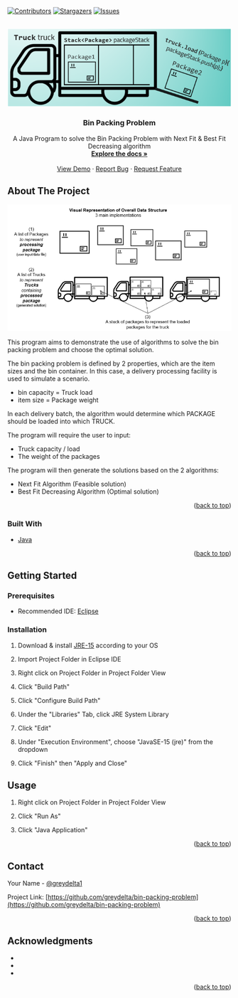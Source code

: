<div id="top"></div>

<!-- PROJECT SHIELDS -->
[![Contributors][contributors-shield]][contributors-url]
[![Stargazers][stars-shield]][stars-url]
[![Issues][issues-shield]][issues-url]



<!-- PROJECT LOGO -->
<br />
<div align="center">
  <a href="https://github.com/greydelta/bin-packing-problem">
    <img src="images/logo.png" alt="Logo">
  </a>

<h3 align="center">Bin Packing Problem</h3>

  <p align="center">
    A Java Program to solve the Bin Packing Problem with Next Fit & Best Fit Decreasing algorithm 
    <br />
    <a href="https://github.com/greydelta/bin-packing-problem"><strong>Explore the docs »</strong></a>
    <br />
    <br />
    <a href="https://github.com/greydelta/bin-packing-problem">View Demo</a>
    ·
    <a href="https://github.com/greydelta/bin-packing-problem/issues">Report Bug</a>
    ·
    <a href="https://github.com/greydelta/bin-packing-problem/issues">Request Feature</a>
  </p>
</div>



<!-- ABOUT THE PROJECT -->
## About The Project

[![program visual representation][product-screenshot]](https://example.com)

This program aims to demonstrate the use of algorithms to solve the bin packing problem and choose the optimal solution.

The bin packing problem is defined by 2 properties, which are the item sizes and the bin container. In this case, a delivery processing facility is used to simulate a scenario.

* bin capacity = Truck load
* item size = Package weight

In each delivery batch, the algorithm would determine which PACKAGE should be loaded into which TRUCK.

The program will require the user to input:
* Truck capacity / load
* The weight of the packages

The program will then generate the solutions based on the 2 algorithms:
* Next Fit Algorithm (Feasible solution)
* Best Fit Decreasing Algorithm (Optimal solution)

<p align="right">(<a href="#top">back to top</a>)</p>



### Built With

* [Java](https://www.java.com/en/)

<p align="right">(<a href="#top">back to top</a>)</p>



<!-- GETTING STARTED -->
## Getting Started


### Prerequisites

* Recommended IDE: [Eclipse](https://www.eclipse.org/ide/)



### Installation

1. Download & install [JRE-15](https://www.oracle.com/java/technologies/javase/jdk15-archive-downloads.html) according to your OS

1. Import Project Folder in Eclipse IDE

1. Right click on Project Folder in Project Folder View

1. Click "Build Path"

1. Click "Configure Build Path"

1. Under the "Libraries" Tab, click JRE System Library

1. Click "Edit"

1. Under "Execution Environment", choose "JavaSE-15 (jre)" from the dropdown

1. Click "Finish" then "Apply and Close"

<!-- USAGE EXAMPLES -->
## Usage

1. Right click on Project Folder in Project Folder View

1. Click "Run As"

1. Click "Java Application"

<p align="right">(<a href="#top">back to top</a>)</p>



<!-- CONTACT -->
## Contact

Your Name - [@greydelta1](https://twitter.com/greydelta1)

Project Link: [https://github.com/greydelta/bin-packing-problem](https://github.com/greydelta/bin-packing-problem)

<p align="right">(<a href="#top">back to top</a>)</p>



<!-- ACKNOWLEDGMENTS -->
## Acknowledgments

* []()
* []()
* []()

<p align="right">(<a href="#top">back to top</a>)</p>



<!-- MARKDOWN LINKS & IMAGES -->
<!-- https://www.markdownguide.org/basic-syntax/#reference-style-links -->
[contributors-shield]: https://img.shields.io/github/contributors/greydelta/bin-packing-problem.svg?style=for-the-badge
[contributors-url]: https://github.com/greydelta/bin-packing-problem/graphs/contributors
[stars-shield]: https://img.shields.io/github/stars/greydelta/bin-packing-problem.svg?style=for-the-badge
[stars-url]: https://github.com/greydelta/bin-packing-problem/stargazers
[issues-shield]: https://img.shields.io/github/issues/greydelta/bin-packing-problem.svg?style=for-the-badge
[issues-url]: https://github.com/greydelta/bin-packing-problem/issues
[product-screenshot]: images/visual.png
